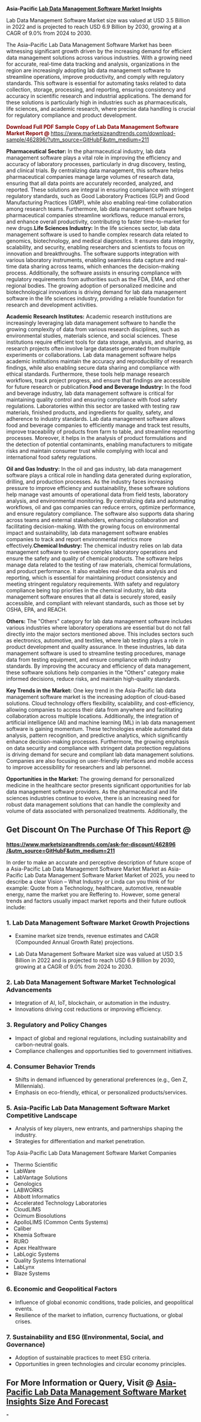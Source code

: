 <p><strong>Asia-Pacific&nbsp;<a href=""https://www.marketsizeandtrends.com/download-sample/462896/&amp;utm_source=GitHubF&amp;utm_medium=211"">Lab Data Management Software Market</a> Insights</strong></p><p>Lab Data Management Software Market size was valued at USD 3.5 Billion in 2022 and is projected to reach USD 6.9 Billion by 2030, growing at a CAGR of 9.0% from 2024 to 2030.</p><p><p>The Asia–Pacific Lab Data Management Software Market has been witnessing significant growth driven by the increasing demand for efficient data management solutions across various industries. With a growing need for accurate, real-time data tracking and analysis, organizations in the region are increasingly adopting lab data management software to streamline operations, improve productivity, and comply with regulatory standards. This software is essential for automating tasks related to data collection, storage, processing, and reporting, ensuring consistency and accuracy in scientific research and industrial applications. The demand for these solutions is particularly high in industries such as pharmaceuticals, life sciences, and academic research, where precise data handling is crucial for regulatory compliance and product development. <p><strong><span style="color: #800000;">Download Full PDF Sample Copy of Lab Data Management Software Market Report @</span>&nbsp;</strong><a href="https://www.marketsizeandtrends.com/download-sample/462896/?utm_source=GitHubF&amp;utm_medium=211" target="_blank">https://www.marketsizeandtrends.com/download-sample/462896/?utm_source=GitHubF&amp;utm_medium=211</a></p></p><p><strong>Pharmaceutical Sector:</strong> In the pharmaceutical industry, lab data management software plays a vital role in improving the efficiency and accuracy of laboratory processes, particularly in drug discovery, testing, and clinical trials. By centralizing data management, this software helps pharmaceutical companies manage large volumes of research data, ensuring that all data points are accurately recorded, analyzed, and reported. These solutions are integral in ensuring compliance with stringent regulatory standards, such as Good Laboratory Practices (GLP) and Good Manufacturing Practices (GMP), while also enabling real-time collaboration among research teams. Furthermore, lab data management software helps pharmaceutical companies streamline workflows, reduce manual errors, and enhance overall productivity, contributing to faster time-to-market for new drugs.<strong>Life Sciences Industry:</strong> In the life sciences sector, lab data management software is used to handle complex research data related to genomics, biotechnology, and medical diagnostics. It ensures data integrity, scalability, and security, enabling researchers and scientists to focus on innovation and breakthroughs. The software supports integration with various laboratory instruments, enabling seamless data capture and real-time data sharing across teams, which enhances the decision-making process. Additionally, the software assists in ensuring compliance with regulatory requirements from authorities such as the FDA, EMA, and other regional bodies. The growing adoption of personalized medicine and biotechnological innovations is driving demand for lab data management software in the life sciences industry, providing a reliable foundation for research and development activities.<p><strong>Academic Research Institutes:</strong> Academic research institutions are increasingly leveraging lab data management software to handle the growing complexity of data from various research disciplines, such as environmental studies, materials science, and social sciences. These institutions require efficient tools for data storage, analysis, and sharing, as research projects often involve large datasets generated from multiple experiments or collaborations. Lab data management software helps academic institutions maintain the accuracy and reproducibility of research findings, while also enabling secure data sharing and compliance with ethical standards. Furthermore, these tools help manage research workflows, track project progress, and ensure that findings are accessible for future research or publication.<strong>Food and Beverage Industry:</strong> In the food and beverage industry, lab data management software is critical for maintaining quality control and ensuring compliance with food safety regulations. Laboratories within this sector are tasked with testing raw materials, finished products, and ingredients for quality, safety, and adherence to industry standards. Lab data management software allows food and beverage companies to efficiently manage and track test results, improve traceability of products from farm to table, and streamline reporting processes. Moreover, it helps in the analysis of product formulations and the detection of potential contaminants, enabling manufacturers to mitigate risks and maintain consumer trust while complying with local and international food safety regulations.<p><strong>Oil and Gas Industry:</strong> In the oil and gas industry, lab data management software plays a critical role in handling data generated during exploration, drilling, and production processes. As the industry faces increasing pressure to improve efficiency and sustainability, these software solutions help manage vast amounts of operational data from field tests, laboratory analysis, and environmental monitoring. By centralizing data and automating workflows, oil and gas companies can reduce errors, optimize performance, and ensure regulatory compliance. The software also supports data sharing across teams and external stakeholders, enhancing collaboration and facilitating decision-making. With the growing focus on environmental impact and sustainability, lab data management software enables companies to track and report environmental metrics more effectively.<strong>Chemical Industry:</strong> The chemical industry relies on lab data management software to oversee complex laboratory operations and ensure the safety and quality of chemical products. The software helps manage data related to the testing of raw materials, chemical formulations, and product performance. It also enables real-time data analysis and reporting, which is essential for maintaining product consistency and meeting stringent regulatory requirements. With safety and regulatory compliance being top priorities in the chemical industry, lab data management software ensures that all data is securely stored, easily accessible, and compliant with relevant standards, such as those set by OSHA, EPA, and REACH.<p><strong>Others:</strong> The "Others" category for lab data management software includes various industries where laboratory operations are essential but do not fall directly into the major sectors mentioned above. This includes sectors such as electronics, automotive, and textiles, where lab testing plays a role in product development and quality assurance. In these industries, lab data management software is used to streamline testing procedures, manage data from testing equipment, and ensure compliance with industry standards. By improving the accuracy and efficiency of data management, these software solutions help companies in the "Others" category make informed decisions, reduce risks, and maintain high-quality standards.<p><strong>Key Trends in the Market:</strong> One key trend in the Asia-Pacific lab data management software market is the increasing adoption of cloud-based solutions. Cloud technology offers flexibility, scalability, and cost-efficiency, allowing companies to access their data from anywhere and facilitating collaboration across multiple locations. Additionally, the integration of artificial intelligence (AI) and machine learning (ML) in lab data management software is gaining momentum. These technologies enable automated data analysis, pattern recognition, and predictive analytics, which significantly enhance decision-making processes. Furthermore, the growing emphasis on data security and compliance with stringent data protection regulations is driving demand for secure and compliant lab data management solutions. Companies are also focusing on user-friendly interfaces and mobile access to improve accessibility for researchers and lab personnel.<p><strong>Opportunities in the Market:</strong> The growing demand for personalized medicine in the healthcare sector presents significant opportunities for lab data management software providers. As the pharmaceutical and life sciences industries continue to evolve, there is an increasing need for robust data management solutions that can handle the complexity and volume of data associated with personalized treatments. Additionally, the</p><h2><strong>Get Discount On The Purchase Of This Report @&nbsp;</strong></h2><p><strong><a href=""https://www.marketsizeandtrends.com/ask-for-discount/462896/&amp;utm_source=GitHubF&amp;utm_medium=211"" target=""_blank"">https://www.marketsizeandtrends.com/ask-for-discount/462896<br />/&amp;utm_source=GitHubF&amp;utm_medium=211</a></strong></p><p>In order to make an accurate and perceptive description of future scope of a Asia-Pacific&nbsp;Lab Data Management Software Market Market as Asia-Pacific&nbsp;Lab Data Management Software Market Market of 2025, you need to describe a clear Vision &ndash; What Industry or Linda can you think of for example: Quote from a Technology, healthcare, automotive, renewable energy, name the market you are Reffering to. However, some general trends and factors usually impact market reports and their future outlook include:</p><h3>1.&nbsp;<strong>Lab Data Management Software Market Growth Projections</strong></h3><ul><li>Examine market size trends, revenue estimates and CAGR (Compounded Annual Growth Rate) projections.</li><li><p>Lab Data Management Software Market size was valued at USD 3.5 Billion in 2022 and is projected to reach USD 6.9 Billion by 2030, growing at a CAGR of 9.0% from 2024 to 2030.</p></li></ul><h3>2.&nbsp;<strong>Lab Data Management Software Market Technological Advancements</strong></h3><ul><li>Integration of AI, IoT, blockchain, or automation in the industry.</li><li>Innovations driving cost reductions or improving efficiency.</li></ul><h3>3.&nbsp;<strong>Regulatory and Policy Changes</strong></h3><ul><li>Impact of global and regional regulations, including sustainability and carbon-neutral goals.</li><li>Compliance challenges and opportunities tied to government initiatives.</li></ul><h3>4.&nbsp;<strong>Consumer Behavior Trends</strong></h3><ul><li>Shifts in demand influenced by generational preferences (e.g., Gen Z, Millennials).</li><li>Emphasis on eco-friendly, ethical, or personalized products/services.</li></ul><h3>5.&nbsp;<strong>Asia-Pacific Lab Data Management Software Market Competitive Landscape</strong></h3><ul><li>Analysis of key players, new entrants, and partnerships shaping the industry.</li><li>Strategies for differentiation and market penetration.</li></ul><p data-pm-slice=""1 1 []"">Top Asia-Pacific Lab Data Management Software Market Companies</p><div data-test-id=""""><p><li>Thermo Scientific</li><li> LabWare</li><li> LabVantage Solutions</li><li> Genologics</li><li> LABWORKS</li><li> Abbott Informatics</li><li> Accelerated Technology Laboratories</li><li> CloudLIMS</li><li> Ocimum Biosolutions</li><li> ApolloLIMS (Common Cents Systems)</li><li> Caliber</li><li> Khemia Software</li><li> RURO</li><li> Apex Healthware</li><li> LabLogic Systems</li><li> Quality Systems International</li><li> LabLynx</li><li> Blaze Systems</li></p></div><h3>6.&nbsp;<strong>Economic and Geopolitical Factors</strong></h3><ul><li>Influence of global economic conditions, trade policies, and geopolitical events.</li><li>Resilience of the market to inflation, currency fluctuations, or global crises.</li></ul><h3>7.&nbsp;<strong>Sustainability and ESG (Environmental, Social, and Governance)</strong></h3><ul><li>Adoption of sustainable practices to meet ESG criteria.</li><li>Opportunities in green technologies and circular economy principles.</li></ul><h2><strong>For More Information or Query, Visit @&nbsp;</strong><a href=""https://www.verifiedmarketreports.com/product/lab-data-management-software-market/"" target=""_blank"">Asia-Pacific Lab Data Management Software Market Insights Size And Forecast</a></h2>"

